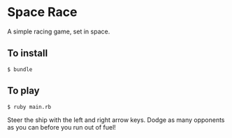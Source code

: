 # Space Race

A simple racing game, set in space.

## To install

```
$ bundle
```

## To play

```
$ ruby main.rb
```

Steer the ship with the left and right arrow keys. Dodge as many opponents as
you can before you run out of fuel!
